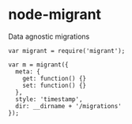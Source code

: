 node-migrant
============

Data agnostic migrations


```
var migrant = require('migrant');

var m = migrant({
  meta: {
    get: function() {}
    set: function() {}
  },
  style: 'timestamp',
  dir: __dirname + '/migrations'
});

```
